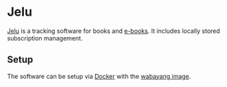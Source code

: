 # Jelu

[Jelu](https://github.com/bayang/jelu) is a tracking software for books and
[e-books](/wiki/e-books.md).
It includes locally stored subscription management.

## Setup

The software can be setup via [Docker](/wiki/docker.md) with the 
[wabayang image](/wiki/docker/wabayang_-_jelu.md).

